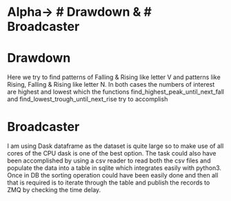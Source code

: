 # Alpha-> # Drawdown & # Broadcaster

# Drawdown

Here we try to find patterns of Falling & Rising like letter V and patterns like Rising, Falling & Rising like letter N.
In both cases the numbers of interest are highest and lowest which the functions find_highest_peak_until_next_fall and find_lowest_trough_until_next_rise try to accomplish


# Broadcaster

I am using Dask dataframe as the dataset is quite large so to make use of all cores of the CPU dask is one of the best option.
The task could also have been accomplished by using a csv reader to read both the csv files and populate the data into a table in sqlite which integrates easily with python3.
Once in DB the sorting operation could have been easily done and then all that is required is to iterate through the table and publish the records to ZMQ by checking the time
delay.


